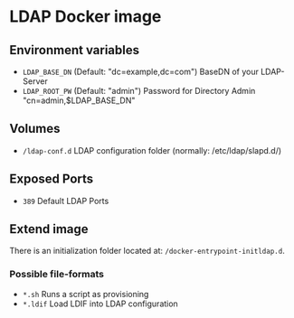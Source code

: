 # LDAP Docker image

## Environment variables

* `LDAP_BASE_DN` (Default: "dc=example,dc=com") BaseDN of your LDAP-Server
* `LDAP_ROOT_PW` (Default: "admin") Password for Directory Admin "cn=admin,$LDAP_BASE_DN"

## Volumes

* `/ldap-conf.d` LDAP configuration folder (normally: /etc/ldap/slapd.d/)

## Exposed Ports

* `389` Default LDAP Ports

## Extend image

There is an initialization folder located at: `/docker-entrypoint-initldap.d`.

### Possible file-formats

* `*.sh` Runs a script as provisioning
* `*.ldif` Load LDIF into LDAP configuration
